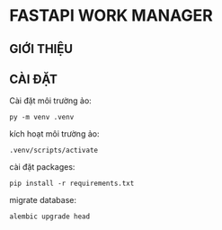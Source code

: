 # FASTAPI WORK MANAGER

## GIỚI THIỆU

## CÀI ĐẶT
Cài đặt môi trường ảo:
```
py -m venv .venv
```

kích hoạt môi trường ảo: 
```
.venv/scripts/activate
```

cài đặt packages:
```
pip install -r requirements.txt
```

migrate database:
```
alembic upgrade head
```
